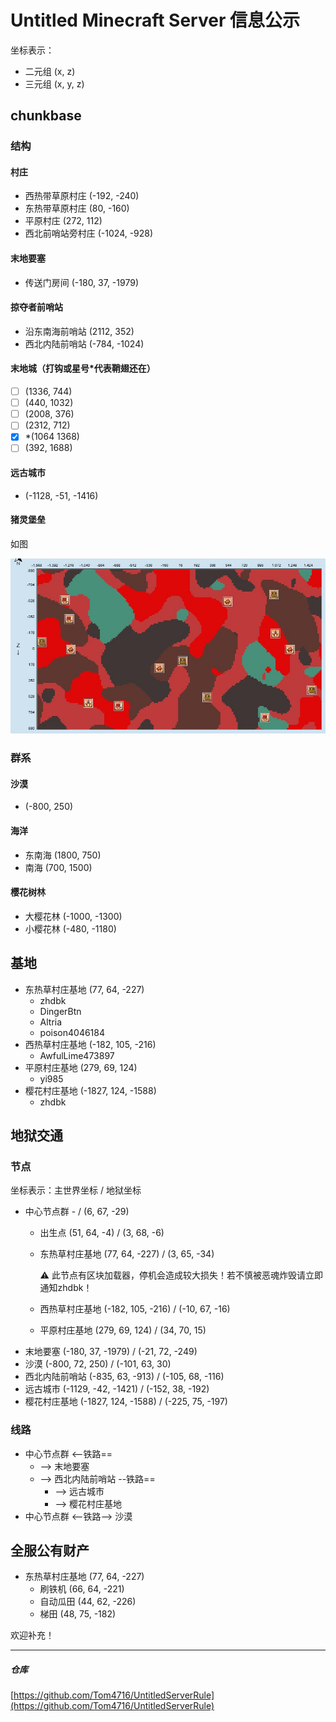 # Untitled Minecraft Server 信息公示

坐标表示：

- 二元组 (x, z)
- 三元组 (x, y, z)

## chunkbase

### 结构

#### 村庄

- 西热带草原村庄 (-192, -240)
- 东热带草原村庄 (80, -160)
- 平原村庄 (272, 112)
- 西北前哨站旁村庄 (-1024, -928)

#### 末地要塞

- 传送门房间 (-180, 37, -1979)

#### 掠夺者前哨站

- 沿东南海前哨站 (2112, 352)
- 西北内陆前哨站 (-784, -1024)

#### 末地城（打钩或星号*代表鞘翅还在）

- [ ] (1336, 744)
- [ ] (440, 1032)
- [ ] (2008, 376)
- [ ] (2312, 712)
- [x] *(1064 1368)
- [ ] (392, 1688)

#### 远古城市

- (-1128, -51, -1416)

#### 猪灵堡垒

如图

![](assets/猪灵堡垒.png "猪灵堡垒")

### 群系

#### 沙漠

- (-800, 250)

#### 海洋

- 东南海 (1800, 750)
- 南海 (700, 1500)

#### 樱花树林

- 大樱花林 (-1000, -1300)
- 小樱花林 (-480, -1180)

## 基地

- 东热草村庄基地 (77, 64, -227)
    - zhdbk
    - DingerBtn
    - Altria
    - poison4046184
- 西热草村庄基地 (-182, 105, -216)
    - AwfulLime473897
- 平原村庄基地 (279, 69, 124)
    - yi985
- 樱花村庄基地 (-1827, 124, -1588)
    - zhdbk

## 地狱交通

### 节点

坐标表示：主世界坐标 / 地狱坐标

- 中心节点群 - / (6, 67, -29)
    - 出生点 (51, 64, -4) / (3, 68, -6)
    - 东热草村庄基地 (77, 64, -227) / (3, 65, -34)

      :warning: 此节点有区块加载器，停机会造成较大损失！若不慎被恶魂炸毁请立即通知zhdbk！
    - 西热草村庄基地 (-182, 105, -216) / (-10, 67, -16)
    - 平原村庄基地 (279, 69, 124) / (34, 70, 15)
- 末地要塞 (-180, 37, -1979) / (-21, 72, -249)
- 沙漠 (-800, 72, 250) / (-101, 63, 30)
- 西北内陆前哨站 (-835, 63, -913) / (-105, 68, -116)
- 远古城市 (-1129, -42, -1421) / (-152, 38, -192)
- 樱花村庄基地 (-1827, 124, -1588) / (-225, 75, -197)

### 线路

- 中心节点群 <--铁路==
    - --> 末地要塞
    - --> 西北内陆前哨站 --铁路==
        - --> 远古城市
        - --> 樱花村庄基地
- 中心节点群 <--铁路--> 沙漠

## 全服公有财产

- 东热草村庄基地 (77, 64, -227)
    - 刷铁机 (66, 64, -221)
    - 自动瓜田 (44, 62, -226)
    - 梯田 (48, 75, -182)

欢迎补充！

---

##### 仓库

[https://github.com/Tom4716/UntitledServerRule](https://github.com/Tom4716/UntitledServerRule)
